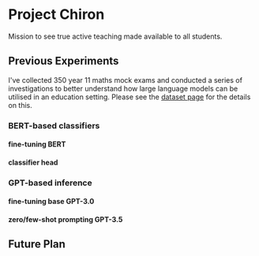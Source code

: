 # Project Chiron
Mission to see true active teaching made available to all students.

## Previous Experiments

I've collected 350 year 11 maths mock exams and conducted a series of investigations to better understand how large language models can be utilised in an education setting. Please see the [dataset page]([Dataset](https://github.com/Jaxter2017/project_chiron/wiki/Dataset)) for the details on this.

### BERT-based classifiers

#### fine-tuning BERT

#### classifier head

### GPT-based inference

#### fine-tuning base GPT-3.0

#### zero/few-shot prompting GPT-3.5

## Future Plan
